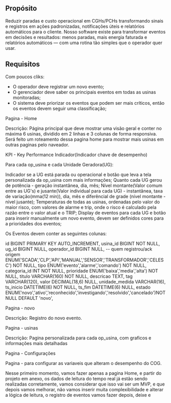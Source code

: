 
## Propósito
Reduzir paradas e custo operacional em CGHs/PCHs transformando sinais e registros em ações padronizadas, notificações úteis e relatórios automáticos para o cliente.
Nosso software existe para transformar eventos em decisões e resultados: menos paradas, mais energia faturada e relatórios automáticos — com uma rotina tão simples que o operador quer usar.

## Requisitos

Com poucos cliks:
- O operador deve registrar um novo evento;
- O gerenciador deve saber os principais eventos em todas as usinas monitoradas;
- O sistema deve priorizar os eventos que podem ser mais críticos, então os eventos devem seguir uma classificação;

Pagina - Home

Descrição: Página principal que deve mostrar uma visão geral e conter no máxima 6 usinas, 
dividido em 2 linhas e 3 colunas de forma responsiva. 
Será feito um roteamento dessa pagina home para mostrar mais usinas em outras paginas pelo naveador.

KPI - Key Performance Indicador(Indicador chave de desempenho)

Para cada op_usina e cada Unidade Geradora(UG):

Indicador se a UG está parada ou operacional e botão que leva a tela personalizada da op_usina com mais informações;
Quanto cada UG gerou de potência - geração instantânea, dia, mês; 
Nível montante(Valor comum entre as UG's) e jusante(Valor individual para cada UG)  - instantânea, taxa de variação(mma(12 min)), dia, mês e diferêncial de grade (nível montante - nível jusante);
Temperaturas de todas as usinas, ordenadas pelo valor do maior risco, com valores de alarme e trip, onde o risco é calculado pela razão entre o valor atual e o TRIP;
Display de eventos para cada UG e botão para inserir manualmente um novo evento, devem ser definidos cores para a prioridades dos eventos;

Os Eventos devem conter as seguintes colunas: 

id BIGINT PRIMARY KEY AUTO_INCREMENT,
usina_id BIGINT NOT NULL,
ug_id BIGINT NULL,
operador_id BIGINT NULL,                         -- quem registrou/ack
origem ENUM('SCADA','CLP','API','MANUAL','SENSOR','TRANSFORMADOR','CELESC') NOT NULL,
tipo   ENUM('evento','alarme','comando') NOT NULL,
categoria_id INT NOT NULL,
prioridade ENUM('baixa','media','alta') NOT NULL,
titulo VARCHAR(160) NOT NULL,
descricao TEXT,
tag VARCHAR(120),
valor DECIMAL(18,6) NULL,
unidade_medida VARCHAR(16),
ts_inicio DATETIME(6) NOT NULL,
ts_fim DATETIME(6) NULL,
estado ENUM('novo','ativo','reconhecido','investigando','resolvido','cancelado')NOT NULL DEFAULT 'novo',

Pagina - novo

Descrição: Registro do novo evento.

Pagina - usinas

Descrição: Pagina personalizada para cada op_usina, com graficos e informações mais detalhadas

Pagina - Configurações

Pagina - para configurar as variaveis que alteram o desempenho do COG.

Nesse primeiro momento, vamos fazer apenas a pagina Home, e partir do projeto em anexo, os dados de leitura do tempo real já estão sendo realizadas corretamente, vamos considerar que isso vai ser um MVP,
e que depois vamos melhorar, não vamos inserir muita complexibilidade e alterar a lógica de leitura, o registro de eventos vamos fazer depois, deixe e